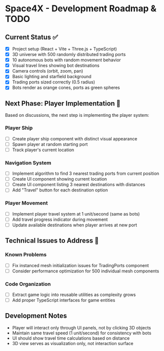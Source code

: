 # Space4X - Development Roadmap & TODO

## Current Status ✅

- [x] Project setup (React + Vite + Three.js + TypeScript)
- [x] 3D universe with 500 randomly distributed trading ports
- [x] 10 autonomous bots with random movement behavior
- [x] Visual travel lines showing bot destinations
- [x] Camera controls (orbit, zoom, pan)
- [x] Basic lighting and starfield background
- [x] Trading ports sized correctly (0.5 radius)
- [x] Bots render as orange cones, ports as green spheres

## Next Phase: Player Implementation 🚧

Based on discussions, the next step is implementing the player system:

### Player Ship
- [ ] Create player ship component with distinct visual appearance
- [ ] Spawn player at random starting port
- [ ] Track player's current location

### Navigation System  
- [ ] Implement algorithm to find 3 nearest trading ports from current position
- [ ] Create UI component showing current location
- [ ] Create UI component listing 3 nearest destinations with distances
- [ ] Add "Travel" button for each destination option

### Player Movement
- [ ] Implement player travel system at 1 unit/second (same as bots)
- [ ] Add travel progress indicator during movement
- [ ] Update available destinations when player arrives at new port

## Technical Issues to Address 🔧

### Known Problems
- [ ] Fix instanced mesh initialization issues for TradingPorts component
- [ ] Consider performance optimization for 500 individual mesh components

### Code Organization
- [ ] Extract game logic into reusable utilities as complexity grows
- [ ] Add proper TypeScript interfaces for game entities

## Development Notes

- Player will interact only through UI panels, not by clicking 3D objects
- Maintain same travel speed (1 unit/second) for consistency with bots
- UI should show travel time calculations based on distance
- 3D view serves as visualization only, not interaction surface